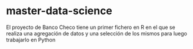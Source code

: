 # master-data-science

El proyecto de Banco Checo tiene un primer fichero en R en el que se realiza una agregación de datos y una selección de los mismos para luego trabajarlo en Python

